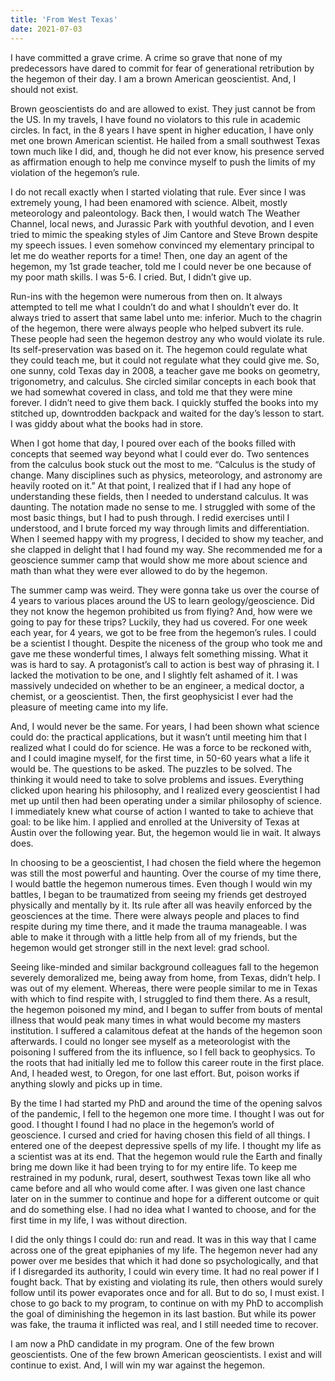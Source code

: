 ```yaml
---
title: 'From West Texas'
date: 2021-07-03
---
```

I have committed a grave crime. A crime so grave that none of my predecessors have dared to commit for fear of generational retribution by the hegemon of their day. I am a brown American geoscientist. And, I should not exist. 

Brown geoscientists do and are allowed to exist. They just cannot be from the US. In my travels, I have found no violators to this rule in academic circles. In fact, in the 8 years I have spent in higher education, I have only met one brown American scientist. He hailed from a small southwest Texas town much like I did, and, though he did not ever know, his presence served as affirmation enough to help me convince myself to push the limits of my violation of the hegemon’s rule. 

I do not recall exactly when I started violating that rule. Ever since I was extremely young, I had been enamored with science. Albeit, mostly meteorology and paleontology. Back then, I would watch The Weather Channel, local news, and Jurassic Park with youthful devotion, and I even tried to mimic the speaking styles of Jim Cantore and Steve Brown despite my speech issues. I even somehow convinced my elementary principal to let me do weather reports for a time! Then, one day an agent of the hegemon, my 1st grade teacher, told me I could never be one because of my poor math skills. I was 5-6. I cried. But, I didn’t give up. 

Run-ins with the hegemon were numerous from then on. It always attempted to tell me what I couldn’t do and what I shouldn’t ever do. It always tried to assert that same label unto me: inferior. Much to the chagrin of the hegemon, there were always people who helped subvert its rule. These people had seen the hegemon destroy any who would violate its rule. Its self-preservation was based on it. The hegemon could regulate what they could teach me, but it could not regulate what they could give me. So, one sunny, cold Texas day in 2008, a teacher gave me books on geometry, trigonometry, and calculus. She circled similar concepts in each book that we had somewhat covered in class, and told me that they were mine forever. I didn’t need to give them back. I quickly stuffed the books into my stitched up, downtrodden backpack and waited for the day’s lesson to start. I was giddy about what the books had in store.

When I got home that day, I poured over each of the books filled with concepts that seemed way beyond what I could ever do. Two sentences from the calculus book stuck out the most to me. “Calculus is the study of change. Many disciplines such as physics, meteorology, and astronomy are heavily rooted on it.” At that point, I realized that if I had any hope of understanding these fields, then I needed to understand calculus. It was daunting. The notation made no sense to me. I struggled with some of the most basic things, but I had to push through. I redid exercises until I understood, and I brute forced my way through limits and differentiation. When I seemed happy with my progress, I decided to show my teacher, and she clapped in delight that I had found my way. She recommended me for a geoscience summer camp that would show me more about science and math than what they were ever allowed to do by the hegemon. 

The summer camp was weird. They were gonna take us over the course of 4 years to various places around the US to learn geology/geoscience. Did they not know the hegemon prohibited us from flying? And, how were we going to pay for these trips? Luckily, they had us covered. For one week each year, for 4 years, we got to be free from the hegemon’s rules. I could be a scientist I thought. Despite the niceness of the group who took me and gave me these wonderful times, I always felt something missing. What it was is hard to say. A protagonist’s call to action is best way of phrasing it. I lacked the motivation to be one, and I slightly felt ashamed of it. I was massively undecided on whether to be an engineer, a medical doctor, a chemist, or a geoscientist. Then, the first geophysicist I ever had the pleasure of meeting came into my life. 

And, I would never be the same. For years, I had been shown what science could do: the practical applications, but it wasn’t until meeting him that I realized what I could do for science. He was a force to be reckoned with, and I could imagine myself, for the first time, in 50-60 years what a life it would be. The questions to be asked. The puzzles to be solved. The thinking it would need to take to solve problems and issues. Everything clicked upon hearing his philosophy, and I realized every geoscientist I had met up until then had been operating under a similar philosophy of science. I immediately knew what course of action I wanted to take to achieve that goal: to be like him. I applied and enrolled at the University of Texas at Austin over the following year. But, the hegemon would lie in wait. It always does. 

In choosing to be a geoscientist, I had chosen the field where the hegemon was still the most powerful and haunting. Over the course of my time there, I would battle the hegemon numerous times. Even though I would win my battles, I began to be traumatized from seeing my friends get destroyed physically and mentally by it. Its rule after all was heavily enforced by the geosciences at the time. There were always people and places to find respite during my time there, and it made the trauma manageable. I was able to make it through with a little help from all of my friends, but the hegemon would get stronger still in the next level: grad school. 

Seeing like-minded and similar background colleagues fall to the hegemon severely demoralized me, being away from home, from Texas, didn’t help. I was out of my element. Whereas, there were people similar to me in Texas with which to find respite with, I struggled to find them there. As a result, the hegemon poisoned my mind, and I began to suffer from bouts of mental illness that would peak many times in what would become my masters institution. I suffered a calamitous defeat at the hands of the hegemon soon afterwards. I could no longer see myself as a meteorologist with the poisoning I suffered from the its influence, so I fell back to geophysics. To the roots that had initially led me to follow this career route in the first place. And, I headed west, to Oregon, for one last effort. But, poison works if anything slowly and picks up in time.

By the time I had started my PhD and around the time of the opening salvos of the pandemic, I fell to the hegemon one more time. I thought I was out for good. I thought I found I had no place in the hegemon’s world of geoscience. I cursed and cried for having chosen this field of all things. I entered one of the deepest depressive spells of my life. I thought my life as a scientist was at its end. That the hegemon would rule the Earth and finally bring me down like it had been trying to for my entire life. To keep me restrained in my podunk, rural, desert, southwest Texas town like all who came before and all who would come after. I was given one last chance later on in the summer to continue and hope for a different outcome or quit and do something else. I had no idea what I wanted to choose, and for the first time in my life, I was without direction. 

I did the only things I could do: run and read. It was in this way that I came across one of the great epiphanies of my life. The hegemon never had any power over me besides that which it had done so psychologically, and that if I disregarded its authority, I could win every time. It had no real power if I fought back. That by existing and violating its rule, then others would surely follow until its power evaporates once and for all. But to do so, I must exist. I chose to go back to my program, to continue on with my PhD to accomplish the goal of diminishing the hegemon in its last bastion. But while its power was fake, the trauma it inflicted was real, and I still needed time to recover.

I am now a PhD candidate in my program. One of the few brown geoscientists. One of the few brown American geoscientists. I exist and will continue to exist. And, I will win my war against the hegemon. 
